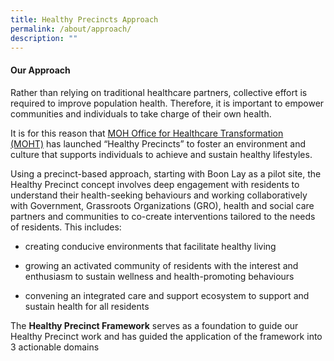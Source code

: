 ```yaml
---
title: Healthy Precincts Approach
permalink: /about/approach/
description: ""
---
```

#### **Our Approach**

Rather than relying on traditional healthcare partners, collective effort is required to improve population health. Therefore, it is important to empower communities and individuals to take charge of their own health.

It is for this reason that [MOH Office for Healthcare Transformation (MOHT)](https://moht-hp.my.canva.site/healthy-precincts#page-9) has launched “Healthy Precincts” to foster an environment and culture that supports individuals to achieve and sustain healthy lifestyles.  

  

Using a precinct-based approach, starting with Boon Lay as a pilot site, the Healthy Precinct concept involves deep engagement with residents to understand their health-seeking behaviours and working collaboratively with Government, Grassroots Organizations (GRO), health and social care partners and communities to co-create interventions tailored to the needs of residents. This includes:  

  

*   creating conducive environments that facilitate healthy living  
    
*   growing an activated community of residents with the interest and enthusiasm to sustain wellness and health-promoting behaviours  
    
*   convening an integrated care and support ecosystem to support and sustain health for all residents  

The **Healthy Precinct Framework** serves as a foundation to guide our Healthy Precinct work and has guided the application of the framework into 3 actionable domains